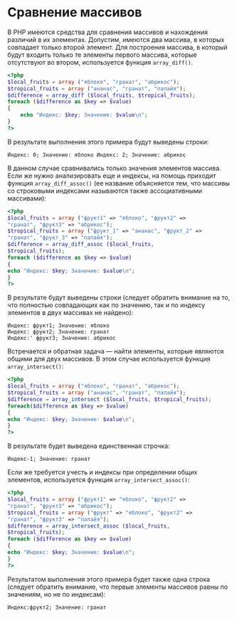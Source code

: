 # Сравнение массивов


В РНР имеются средства для сравнения массивов и нахождения различий
в их элементах. Допустим, имеются два массива, в которых совпадает только
второй элемент. Для построения массива, в который будут входить только те
элементы первого массива, которые отсутствуют во втором, используется 
функция `array_diff()`.

```php
<?php
$local_fruits = array ("яблоко", "гранат", "абрикос");
$tropical_fruits = array ("ананас", "гранат", "папайя");
$difference = array_diff ($local_fruits, $tropical_fruits);
foreach ($difference as $key => $value)
{
    echo "Индекс: $key; Значение: $value\n";
}
?>
```

В результате выполнения этого примера будут выведены строки:

`Индекс: 0; Значение: яблоко
Индекс: 2; Значение: абрикос`

В данном случае сравнивались только значения элементов массива. Если же
нужно анализировать еще и индексы, на помощь приходит функция
`array_diff_assoc()` (ее название объясняется тем, что массивы со строковыми
индексами называются также ассоциативными массивами):

```php
<?php
$local_fruits = array ("фрукт1" => "яблоко", "фрукт2" => 
"гранат", "фруктЗ" => "абрикос");
$tropical_fruits = array ("фрукт_1" => "ананас", "фрукт_2" =>
"гранат", "фрукт_3" => "папайя");
$difference = array_diff_assoc ($local_fruits,
$tropical_fruits);
foreach ($difference as $key => $value)
{
echo "Индекс: $key; Значение: $value\n";
}
?>
```

В результате будут выведены строки (следует обратить внимание на то, что
полностью совпадающих как по значению, так и по индексу элементов в двух
массивах не найдено):

```
Индекс: фрукт1; Значение: яблоко
Индекс: фрукт2; Значение: гранат
Индекс:' фруктЗ; Значение: абрикос
```

Встречается и обратная задача — найти элементы, которые являются 
общими для двух массивов. В этом случае используется функция `array_intersect()`:

```php
<?php
$local_fruits = array ("яблоко", "гранат", "абрикос");
$tropical_fruits = array ("ананас", "гранат", "папайя");
$difference = array_intersect ($local_fruits, $tropical_fruits);
foreach($difference as $key => $value)
{
echo "Индекс: $key; Значение: $value\n";
}
?>
```

В результате будет выведена единственная строчка:

`Индекс-1; Значение: гранат`

Если же требуется учесть и индексы при определении общих элементов, 
используется функция `array_intersect_assoc()`:

```php
<?php
$local_fruits = array ("фрукт1" => "яблоко", "фрукт2" => 
"гранат", "фруктЗ" => "абрикос");
$tropical_fruits = array ("фрукт" => "яблоко", "фрукт2" =>
"гранат", "фруктЗ" => "папайя");
$difference = array_intersect_assoc ($local_fruits,
$tropical_fruits);
foreach ($difference as $key => $value)
{
echo "Индекс: $key; Значение: $value\n";
}
?>
```

Результатом выполнения этого примера будет также одна строка (следует 
обратить внимание, что первые элементы массивов равны по значениям, но не по
индексам):

`Индекс:фрукт2; Значение: гранат`